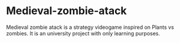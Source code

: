 # Medieval-zombie-atack
Medieval zombie atack is a strategy videogame inspired on Plants vs zombies. It is an university project with only learning purposes.
